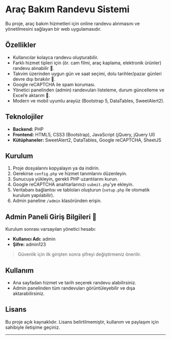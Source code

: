 # Araç Bakım Randevu Sistemi

Bu proje, araç bakım hizmetleri için online randevu alınmasını ve yönetilmesini sağlayan bir web uygulamasıdır.

## Özellikler

- Kullanıcılar kolayca randevu oluşturabilir.
- Farklı hizmet tipleri için (ör. cam filmi, araç kaplama, elektronik ürünler) randevu alınabilir 🚗.
- Takvim üzerinden uygun gün ve saat seçimi, dolu tarihler/pazar günleri devre dışı bırakılır 📅.
- Google reCAPTCHA ile spam koruması.
- Yönetici panelinden (admin) randevuları listeleme, durum güncelleme ve Excel’e aktarım 🌟.
- Modern ve mobil uyumlu arayüz (Bootstrap 5, DataTables, SweetAlert2).

## Teknolojiler

- **Backend:** PHP
- **Frontend:** HTML5, CSS3 (Bootstrap), JavaScript (jQuery, jQuery UI)
- **Kütüphaneler:** SweetAlert2, DataTables, Google reCAPTCHA, SheetJS

## Kurulum

1. Proje dosyalarını kopyalayın ya da indirin.
2. Gerekirse `config.php` ve hizmet tanımlarını düzenleyin.
3. Sunucuya yükleyin, gerekli PHP uzantılarını kurun.
4. Google reCAPTCHA anahtarlarınızı `submit.php`'ye ekleyin.
5. Veritabanı bağlantısı ve tabloları oluşturun (`setup.php` ile otomatik kurulum yapılabilir).
6. Admin paneline `/admin` klasöründen erişin.

## Admin Paneli Giriş Bilgileri 🔑

Kurulum sonrası varsayılan yönetici hesabı:

- **Kullanıcı Adı:** admin
- **Şifre:** admin123

> Güvenlik için ilk girişten sonra şifreyi değiştirmeniz önerilir.

## Kullanım

- Ana sayfadan hizmet ve tarih seçerek randevu alabilirsiniz.
- Admin panelinden tüm randevuları görüntüleyebilir ve dışa aktarabilirsiniz.

## Lisans

Bu proje açık kaynaklıdır. Lisans belirtilmemiştir, kullanım ve paylaşım için sahibiyle iletişime geçiniz.

---
